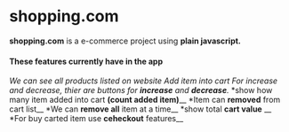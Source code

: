 # shopping.com
**shopping.com** is a e-commerce project using **plain javascript.**

#### These features currently have in the app ####
*We can see all products listed on website*
*Add item into cart*
*For  increase and decrease, thier are buttons for **increase** and **decrease**.*
*show how many item added into cart **(count added item)**__
*Item can **removed** from cart list__
*We can **remove all** item at a time__
*show total **cart value** __
*For buy carted item use **ceheckout** features__




